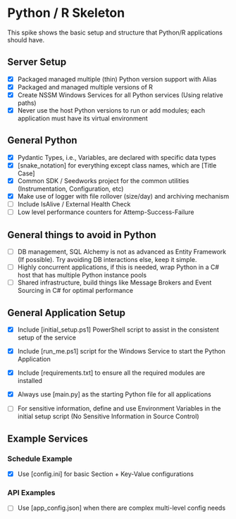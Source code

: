 # Python / R Skeleton
This spike shows the basic setup and structure that Python/R applications should have.

## Server Setup
- [x] Packaged managed multiple (thin) Python version support with Alias
- [x] Packaged and managed multiple versions of R
- [x] Create NSSM Windows Services for all Python services (Using relative paths)
- [x] Never use the host Python versions to run or add modules; each application must have its virtual environment

## General Python
- [x] Pydantic Types, i.e., Variables, are declared with specific data types
- [x] [snake_notation] for everything except class names, which are [Title Case]
- [x] Common SDK / Seedworks project for the common utilities (Instrumentation, Configuration, etc)
- [x] Make use of logger with file rollover (size/day) and archiving mechanism
- [ ] Include IsAlive / External Health Check
- [ ] Low level performance counters for Attemp-Success-Failure

## General things to avoid in Python
- [ ] DB management, SQL Alchemy is not as advanced as Entity Framework (If possible). Try avoiding DB interactions else, keep it simple.
- [ ] Highly concurrent applications, if this is needed, wrap Python in a C# host that has multiple Python instance pools
- [ ] Shared infrastructure, build things like Message Brokers and Event Sourcing in C# for optimal performance 

## General Application Setup
- [x] Include [initial_setup.ps1] PowerShell script to assist in the consistent setup of the service
- [x] Include [run_me.ps1] script for the Windows Service to start the Python Application
- [x] Include [requirements.txt] to ensure all the required modules are installed
- [x] Always use [main.py] as the starting Python file for all applications
- [ ] For sensitive information, define and use Environment Variables in the initial setup script (No Sensitive Information in Source Control)


## Example Services

### Schedule Example
- [x] Use [config.ini] for basic Section + Key-Value configurations

### API Examples
- [ ]  Use [app_config.json] when there are complex multi-level config needs

